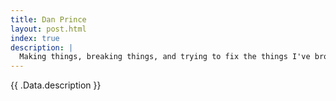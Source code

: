 ```yaml
---
title: Dan Prince
layout: post.html
index: true
description: |
  Making things, breaking things, and trying to fix the things I've broken before someone finds out.
---
```


{{ .Data.description }}

